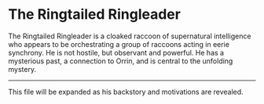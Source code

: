 # The Ringtailed Ringleader

The Ringtailed Ringleader is a cloaked raccoon of supernatural intelligence who appears to be orchestrating a group of raccoons acting in eerie synchrony. He is not hostile, but observant and powerful. He has a mysterious past, a connection to Orrin, and is central to the unfolding mystery.

---
This file will be expanded as his backstory and motivations are revealed.